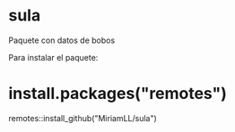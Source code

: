 # sula
Paquete con datos de bobos

Para instalar el paquete:
# install.packages("remotes")
remotes::install_github("MiriamLL/sula")
